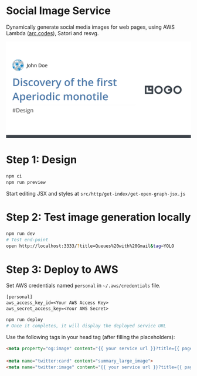 # Social Image Service

Dynamically generate social media images for web pages, using AWS Lambda ([arc.codes](arc.codes)), Satori and resvg.

<img src="preview.png" alt="Preview" width="504"/>


# Step 1: Design

```sh
npm ci
npm run preview
```

Start editing JSX and styles at `src/http/get-index/get-open-graph-jsx.js`

# Step 2: Test image generation locally

```sh
npm run dev
# Test end-point
open http://localhost:3333/?title=Queues%20with%20Gmail&tag=YOLO
```

# Step 3: Deploy to AWS

Set AWS credentials named `personal` in `~/.aws/credentials` file.

```
[personal]
aws_access_key_id=<Your AWS Access Key>
aws_secret_access_key=<Your AWS Secret>
```

```sh
npm run deploy
# Once it completes, it will display the deployed service URL
```

Use the following tags in your head tag (after filling the placeholders):
```html
<meta property="og:image" content="{{ your service url }}?title={{ page title }}&tag={{ tags }}">

<meta name="twitter:card" content="summary_large_image">
<meta name="twitter:image" content="{{ your service url }}?title={{ page title }}&tag={{ tags }}">
```
